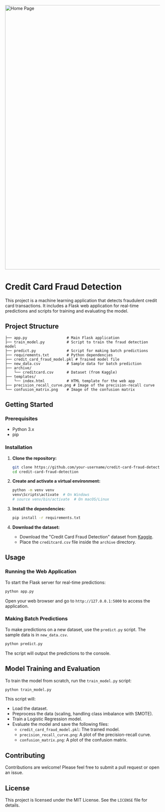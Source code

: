 <img width="981" height="858" alt="Home Page" src="https://github.com/user-attachments/assets/483cf8ab-69c2-4b64-b3c3-0c2f29e22e19" />


# Credit Card Fraud Detection

This project is a machine learning application that detects fraudulent credit card transactions. It includes a Flask web application for real-time predictions and scripts for training and evaluating the model.

## Project Structure

```
├── app.py                  # Main Flask application
├── train_model.py          # Script to train the fraud detection model
├── predict.py              # Script for making batch predictions
├── requirements.txt        # Python dependencies
├── credit_card_fraud_model.pkl # Trained model file
├── new_data.csv            # Sample data for batch prediction
├── archive/
│   └── creditcard.csv      # Dataset (from Kaggle)
├── templates/
│   └── index.html          # HTML template for the web app
├── precision_recall_curve.png # Image of the precision-recall curve
└── confusion_matrix.png    # Image of the confusion matrix
```

## Getting Started

### Prerequisites

- Python 3.x
- pip

### Installation

1. **Clone the repository:**
   ```bash
   git clone https://github.com/your-username/credit-card-fraud-detection.git
   cd credit-card-fraud-detection
   ```

2. **Create and activate a virtual environment:**
   ```bash
   python -m venv venv
   venv\Scripts\activate  # On Windows
   # source venv/bin/activate  # On macOS/Linux
   ```

3. **Install the dependencies:**
   ```bash
   pip install -r requirements.txt
   ```

4. **Download the dataset:**
   - Download the "Credit Card Fraud Detection" dataset from [Kaggle](https://www.kaggle.com/mlg-ulb/creditcardfraud).
   - Place the `creditcard.csv` file inside the `archive` directory.

## Usage

### Running the Web Application

To start the Flask server for real-time predictions:

```bash
python app.py
```

Open your web browser and go to `http://127.0.0.1:5000` to access the application.

### Making Batch Predictions

To make predictions on a new dataset, use the `predict.py` script. The sample data is in `new_data.csv`.

```bash
python predict.py
```

The script will output the predictions to the console.

## Model Training and Evaluation

To train the model from scratch, run the `train_model.py` script:

```bash
python train_model.py
```

This script will:
- Load the dataset.
- Preprocess the data (scaling, handling class imbalance with SMOTE).
- Train a Logistic Regression model.
- Evaluate the model and save the following files:
  - `credit_card_fraud_model.pkl`: The trained model.
  - `precision_recall_curve.png`: A plot of the precision-recall curve.
  - `confusion_matrix.png`: A plot of the confusion matrix.

## Contributing

Contributions are welcome! Please feel free to submit a pull request or open an issue.

## License

This project is licensed under the MIT License. See the `LICENSE` file for details.
